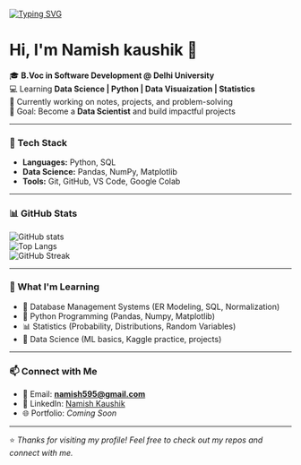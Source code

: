 <!-- Typing Intro -->
[![Typing SVG](https://readme-typing-svg.herokuapp.com?size=30&color=FF5733&center=true&vCenter=true&width=600&lines=Hi+👋,+I'm+Namish+Kaushik;Data+Science+Enthusiast;Python+%7C+DBMS+%7C+Statistics+Learner;Always+Learning+Something+New)](https://git.io/typing-svg)

# Hi, I'm Namish kaushik 👋  

🎓 **B.Voc in Software Development @ Delhi University**  
💻 Learning **Data Science | Python | Data Visuaization | Statistics**  
🌱 Currently working on notes, projects, and problem-solving  
🚀 Goal: Become a **Data Scientist** and build impactful projects  

---

### 🔧 Tech Stack
- **Languages:** Python, SQL  
- **Data Science:** Pandas, NumPy, Matplotlib  
- **Tools:** Git, GitHub, VS Code, Google Colab  

---

### 📊 GitHub Stats
![GitHub stats](https://github-readme-stats.vercel.app/api?username=Namishkaushik&show_icons=true&theme=radical)  
![Top Langs](https://github-readme-stats.vercel.app/api/top-langs/?username=Namishkaushik&layout=compact&theme=radical)  
![GitHub Streak](https://github-readme-streak-stats.herokuapp.com/?user=Namishkaushik&theme=radical)  

---

### 🌱 What I'm Learning
- 📘 Database Management Systems (ER Modeling, SQL, Normalization)  
- 🐍 Python Programming (Pandas, Numpy, Matplotlib)  
- 📊 Statistics (Probability, Distributions, Random Variables)  
- 🤖 Data Science (ML basics, Kaggle practice, projects)    

---

### 📫 Connect with Me
- 📧 Email: **namish595@gmail.com**  
- 💼 LinkedIn: [Namish Kaushik](https://www.linkedin.com/in/namish-kaushik)  
- 🌐 Portfolio: *Coming Soon*  

---

⭐️ *Thanks for visiting my profile! Feel free to check out my repos and connect with me.*  

